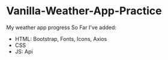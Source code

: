 # Vanilla-Weather-App-Practice
My weather app progress 
So Far I've added:
- HTML: Bootstrap, Fonts, Icons, Axios
- CSS
- JS: Api
